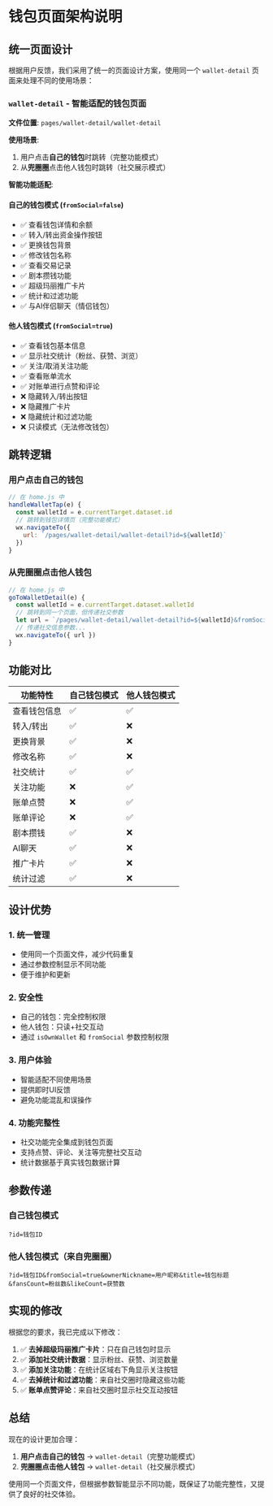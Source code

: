 # 钱包页面架构说明

## 统一页面设计

根据用户反馈，我们采用了统一的页面设计方案，使用同一个 `wallet-detail` 页面来处理不同的使用场景：

### `wallet-detail` - 智能适配的钱包页面
**文件位置**: `pages/wallet-detail/wallet-detail`

**使用场景**:
1. 用户点击**自己的钱包**时跳转（完整功能模式）
2. 从**兜圈圈**点击他人钱包时跳转（社交展示模式）

**智能功能适配**:

#### 自己的钱包模式 (`fromSocial=false`)
- ✅ 查看钱包详情和余额
- ✅ 转入/转出资金操作按钮
- ✅ 更换钱包背景
- ✅ 修改钱包名称
- ✅ 查看交易记录
- ✅ 剧本攒钱功能
- ✅ 超级玛丽推广卡片
- ✅ 统计和过滤功能
- ✅ 与AI伴侣聊天（情侣钱包）

#### 他人钱包模式 (`fromSocial=true`)
- ✅ 查看钱包基本信息
- ✅ 显示社交统计（粉丝、获赞、浏览）
- ✅ 关注/取消关注功能
- ✅ 查看账单流水
- ✅ 对账单进行点赞和评论
- ❌ 隐藏转入/转出按钮
- ❌ 隐藏推广卡片
- ❌ 隐藏统计和过滤功能
- ❌ 只读模式（无法修改钱包）

## 跳转逻辑

### 用户点击自己的钱包
```javascript
// 在 home.js 中
handleWalletTap(e) {
  const walletId = e.currentTarget.dataset.id
  // 跳转到钱包详情页（完整功能模式）
  wx.navigateTo({
    url: `/pages/wallet-detail/wallet-detail?id=${walletId}`
  })
}
```

### 从兜圈圈点击他人钱包
```javascript
// 在 home.js 中
goToWalletDetail(e) {
  const walletId = e.currentTarget.dataset.walletId
  // 跳转到同一个页面，但传递社交参数
  let url = `/pages/wallet-detail/wallet-detail?id=${walletId}&fromSocial=true`
  // 传递社交信息参数...
  wx.navigateTo({ url })
}
```

## 功能对比

| 功能特性 | 自己钱包模式 | 他人钱包模式 |
|---------|-------------|-------------|
| 查看钱包信息 | ✅ | ✅ |
| 转入/转出 | ✅ | ❌ |
| 更换背景 | ✅ | ❌ |
| 修改名称 | ✅ | ❌ |
| 社交统计 | ✅ | ✅ |
| 关注功能 | ❌ | ✅ |
| 账单点赞 | ❌ | ✅ |
| 账单评论 | ❌ | ✅ |
| 剧本攒钱 | ✅ | ❌ |
| AI聊天 | ✅ | ❌ |
| 推广卡片 | ✅ | ❌ |
| 统计过滤 | ✅ | ❌ |

## 设计优势

### 1. 统一管理
- 使用同一个页面文件，减少代码重复
- 通过参数控制显示不同功能
- 便于维护和更新

### 2. 安全性
- 自己的钱包：完全控制权限
- 他人钱包：只读+社交互动
- 通过 `isOwnWallet` 和 `fromSocial` 参数控制权限

### 3. 用户体验
- 智能适配不同使用场景
- 提供即时UI反馈
- 避免功能混乱和误操作

### 4. 功能完整性
- 社交功能完全集成到钱包页面
- 支持点赞、评论、关注等完整社交互动
- 统计数据基于真实钱包数据计算

## 参数传递

### 自己钱包模式
```
?id=钱包ID
```

### 他人钱包模式（来自兜圈圈）
```
?id=钱包ID&fromSocial=true&ownerNickname=用户昵称&title=钱包标题&fansCount=粉丝数&likeCount=获赞数
```

## 实现的修改

根据您的要求，我已完成以下修改：

1. ✅ **去掉超级玛丽推广卡片**：只在自己钱包时显示
2. ✅ **添加社交统计数据**：显示粉丝、获赞、浏览数量
3. ✅ **添加关注功能**：在统计区域右下角显示关注按钮
4. ✅ **去掉统计和过滤功能**：来自社交圈时隐藏这些功能
5. ✅ **账单点赞评论**：来自社交圈时显示社交互动按钮

## 总结

现在的设计更加合理：

1. **用户点击自己的钱包** → `wallet-detail`（完整功能模式）
2. **兜圈圈点击他人钱包** → `wallet-detail`（社交展示模式）

使用同一个页面文件，但根据参数智能显示不同功能，既保证了功能完整性，又提供了良好的社交体验。
